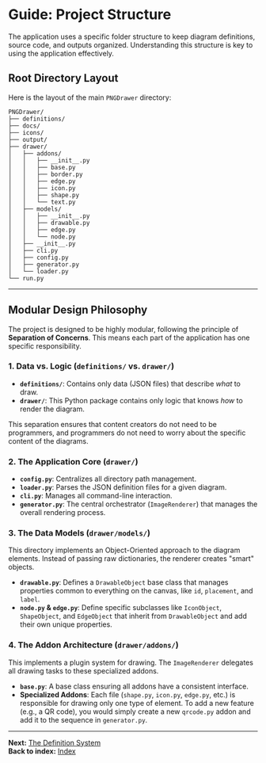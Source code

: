 # Guide: Project Structure

The application uses a specific folder structure to keep diagram definitions, source code, and outputs organized. Understanding this structure is key to using the application effectively.

## Root Directory Layout

Here is the layout of the main `PNGDrawer` directory:

```
PNGDrawer/
├── definitions/
├── docs/
├── icons/
├── output/
├── drawer/
│   ├── addons/
│   │   ├── __init__.py
│   │   ├── base.py
│   │   ├── border.py
│   │   ├── edge.py
│   │   ├── icon.py
│   │   ├── shape.py
│   │   └── text.py
│   ├── models/
│   │   ├── __init__.py
│   │   ├── drawable.py
│   │   ├── edge.py
│   │   └── node.py
│   ├── __init__.py
│   ├── cli.py
│   ├── config.py
│   ├── generator.py
│   └── loader.py
└── run.py
```

---

## Modular Design Philosophy

The project is designed to be highly modular, following the principle of **Separation of Concerns**. This means each part of the application has one specific responsibility.

### 1. Data vs. Logic (`definitions/` vs. `drawer/`)

-   **`definitions/`**: Contains only data (JSON files) that describe *what* to draw.
-   **`drawer/`**: This Python package contains only logic that knows *how* to render the diagram.

This separation ensures that content creators do not need to be programmers, and programmers do not need to worry about the specific content of the diagrams.

### 2. The Application Core (`drawer/`)

-   **`config.py`**: Centralizes all directory path management.
-   **`loader.py`**: Parses the JSON definition files for a given diagram.
-   **`cli.py`**: Manages all command-line interaction.
-   **`generator.py`**: The central orchestrator (`ImageRenderer`) that manages the overall rendering process.

### 3. The Data Models (`drawer/models/`)

This directory implements an Object-Oriented approach to the diagram elements. Instead of passing raw dictionaries, the renderer creates "smart" objects.

-   **`drawable.py`**: Defines a `DrawableObject` base class that manages properties common to everything on the canvas, like `id`, `placement`, and `label`.
-   **`node.py` & `edge.py`**: Define specific subclasses like `IconObject`, `ShapeObject`, and `EdgeObject` that inherit from `DrawableObject` and add their own unique properties.

### 4. The Addon Architecture (`drawer/addons/`)

This implements a plugin system for drawing. The `ImageRenderer` delegates all drawing tasks to these specialized addons.

-   **`base.py`**: A base class ensuring all addons have a consistent interface.
-   **Specialized Addons**: Each file (`shape.py`, `icon.py`, `edge.py`, etc.) is responsible for drawing only one type of element. To add a new feature (e.g., a QR code), you would simply create a new `qrcode.py` addon and add it to the sequence in `generator.py`.

---
**Next:** [The Definition System](./definition-system.md)\
**Back to index:** [Index](./index.md)
